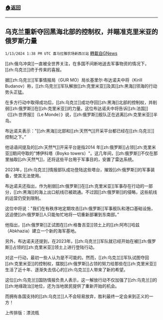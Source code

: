 ###  [:house:返回](README.md)
---


## 乌克兰重新夺回黑海北部的控制权，并瞄准克里米亚的俄罗斯力量
`1/13/2024 1:38 PM UTC 喜马拉雅农场新西兰站` [轉載自GNews](https://gnews.org/articles/2215628)

[[zh:俄乌冲突]]一直被全世界关注，在多国不间断地送去军事物资的情况下，[[zh:乌克兰]]终于传来的喜报。

据[[zh:乌克兰]]军事情报局（GUR MO）局长基里尔·布达诺夫中将（Kirill Budanov）称，[[zh:乌克兰]]军队解放[[zh:克里米亚]]及其[[zh:黑海]]领海的行动势头正猛。

在多方行动中取得成功后，[[zh:乌克兰]]成功夺回[[zh:黑海]]北部的控制权，并削弱[[zh:俄罗斯]]在[[zh:克里米亚]]的力量。这位布达诺夫中将告诉[[zh:法国]]《[[zh:世界报]]（Le Monde）》说，[[zh:俄罗斯]]舰队正在逃离[[zh:克里米亚]]半岛。

布达诺夫表示："[[zh:黑海]]北部和[[zh:天然气]]开采平台都已经在[[zh:乌克兰]]控制之下。”

他话语间提及的[[zh:天然气]]开采平台是指2014 年[[zh:俄罗斯]]占领[[zh:克里米亚]]期间夺取的"博伊科塔（Boyko towers）"。这几年间，[[zh:俄罗斯]]不仅在那里抽取[[zh:天然气]]，还将这些平台用于军事目的，安置了雷达系统。

2023年，[[zh:乌克兰]]情报部队成功登陆这些塔台，摧毁[[zh:俄罗斯]]的军事装备，使其无法使用。

布达诺夫还指出，作为削弱[[zh:俄罗斯]]在[[zh:克里米亚]]军事存在行动的一部分，[[zh:黑海]]的海上出口航线已被疏通。不过因[[zh:俄罗斯]]的侵略，这些航线的运营仍受到限制。

这位中将说："我们在有秩序地定期攻击[[zh:俄罗斯]]军事舰队和港口基础设施，这迫使[[zh:俄罗斯]]人只能匆忙地将一切重新部署到东南部。”

他指出，[[zh:俄罗斯]]正试图在[[zh:格鲁吉亚]]领土上的[[zh:阿布]]哈兹（Abkhazia）建立一个新的海军基地。

另外，布达诺夫还提到，在2023年，[[zh:乌克兰]]军队就已经开始在被[[zh:俄罗斯]]占领的[[zh:克里米亚]]领土上进行登陆行动。

对这一行动，最初一些人认为是不可能的。然而，[[zh:乌克兰]]军队试图夺回[[zh:克里米亚]]的控制权，摆脱[[zh:俄罗斯]]占领的努力给那些在[[zh:克里米亚]]生活了近十年、逐渐失去信心的[[zh:乌克兰]]人带来了新的希望。

这位[[zh:乌克兰]]国防情报负责人表示，这一解放行动不仅加强了[[zh:乌克兰]]的[[zh:地缘政治]]地位，还为当地居民提供了重新开始的机会。

而拥有各国支持的[[zh:乌克兰]]人不会轻易放弃，胜利最终一定会来到正义的一方！

上传排版：漂流瓶
